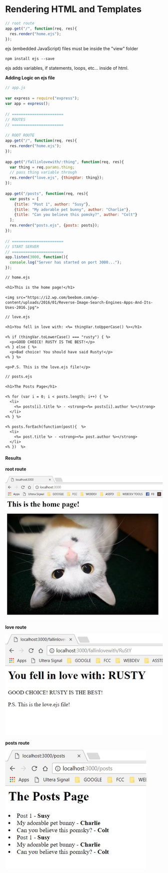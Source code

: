 # Rendering HTML and Templates



```javascript
// root route
app.get("/", function(req, res){
  res.render("home.ejs");
});
```

ejs (embedded JavaScript) files must be inside the "view" folder

`npm install ejs --save` 

ejs adds variables, if statements, loops, etc... inside of html.



**Adding Logic on ejs file** 

```javascript
// app.js

var express = require("express");
var app = express();

// =======================
// ROUTES
// =======================

// ROOT ROUTE
app.get("/", function(req, res){
  res.render("home.ejs");
});

app.get("/fallinlovewith/:thing", function(req, res){
  var thing = req.params.thing;
  // pass thing variable through
  res.render("love.ejs", {thingVar: thing});
});

app.get("/posts", function(req, res){
  var posts = [
    {title: "Post 1", author: "Susy"}, 
    {title: "My adorable pet bunny", author: "Charlie"}, 
    {title: "Can you believe this pomsky?", author: "Colt"} 
  ];
  res.render("posts.ejs", {posts: posts});
});

// =======================
// START SERVER
// =======================
app.listen(3000, function(){
  console.log("Server has started on port 3000...");
});
```



```embeddedjs
// home.ejs

<h1>This is the home page!</h1>

<img src="https://i2.wp.com/beebom.com/wp-content/uploads/2016/01/Reverse-Image-Search-Engines-Apps-And-Its-Uses-2016.jpg">
```



```embeddedjs
// love.ejs

<h1>You fell in love with: <%= thingVar.toUpperCase() %></h1>

<% if (thingVar.toLowerCase() === "rusty") { %>
  <p>GOOD CHOICE! RUSTY IS THE BEST!</p>
<% } else { %>
  <p>Bad choice! You should have said Rusty!</p>  
<% } %>

<p>P.S. This is the love.ejs file!</p>
```



```embeddedjs
// posts.ejs

<h1>The Posts Page</h1>

<% for (var i = 0; i < posts.length; i++) { %>
  <li>
    <%= posts[i].title %> - <strong><%= posts[i].author %></strong>
  </li>
<% } %>

<% posts.forEach(function(post){  %>
  <li>
    <%= post.title %> - <strong><%= post.author %></strong>
  </li>
<% })  %>
```



#### **Results** 

 **root route**

![root route](/img/s24-001.jpg)

**love route** 

![love route](/img/s24-002.jpg)

**posts route** 

![posts route](/img/s24-003.jpg)







